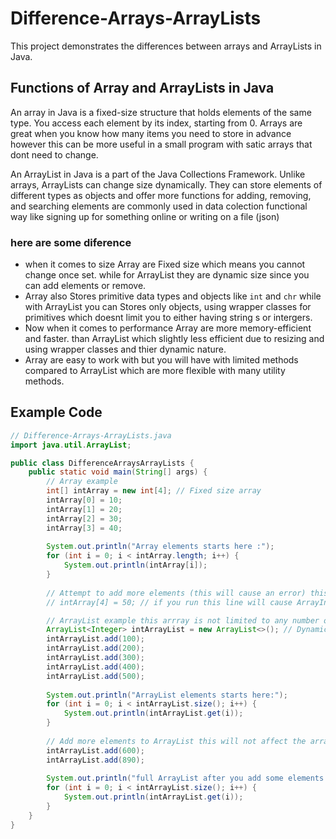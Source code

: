 # Difference-Arrays-ArrayLists

This project demonstrates the differences between arrays and ArrayLists in Java.

## Functions of Array and ArrayLists in Java
An array in Java is a fixed-size structure that holds elements of the same type. You access each element by its index, starting from 0. Arrays are great when you know how many items you need to store in advance however this can be more useful in a small program with satic arrays that dont need to change.

An ArrayList in Java is a part of the Java Collections Framework. Unlike arrays, ArrayLists can change size dynamically. They can store elements of different types as objects and offer more functions for adding, removing, and searching elements are commonly used in data colection functional way like signing up for something online or writing on a file (json)

### here are some diference&nbsp;&nbsp;


- when it comes to size Array are Fixed size which means you cannot change once set. while for ArrayList they are dynamic size since you can add elements or remove.
- Array also Stores primitive data types and objects like `int` and `chr` while with ArrayList you can Stores only objects, using wrapper classes for primitives which doesnt limit you to either having string s or intergers.
- Now when it comes to performance Array are more memory-efficient and faster. than ArrayList which slightly less efficient due to resizing and using wrapper classes and thier dynamic nature.
- Array are easy to work with but you will have with limited methods compared to ArrayList which are more flexible with many utility methods.

## Example Code

```java
// Difference-Arrays-ArrayLists.java
import java.util.ArrayList;

public class DifferenceArraysArrayLists {
    public static void main(String[] args) {
        // Array example
        int[] intArray = new int[4]; // Fixed size array
        intArray[0] = 10;
        intArray[1] = 20;
        intArray[2] = 30;
        intArray[3] = 40;
        
        System.out.println("Array elements starts here :");
        for (int i = 0; i < intArray.length; i++) {
            System.out.println(intArray[i]);
        }
        
        // Attempt to add more elements (this will cause an error) this will happen because the array index is limited to 5 
        // intArray[4] = 50; // if you run this line will cause ArrayIndexOutOfBoundsException

        // ArrayList example this arrray is not limited to any number of index
        ArrayList<Integer> intArrayList = new ArrayList<>(); // Dynamic size ArrayList
        intArrayList.add(100);
        intArrayList.add(200);
        intArrayList.add(300);
        intArrayList.add(400);
        intArrayList.add(500);
        
        System.out.println("ArrayList elements starts here:");
        for (int i = 0; i < intArrayList.size(); i++) {
            System.out.println(intArrayList.get(i));
        }
        
        // Add more elements to ArrayList this will not affect the array because there is no limit
        intArrayList.add(600);
        intArrayList.add(890);
        
        System.out.println("full ArrayList after you add some elements :");
        for (int i = 0; i < intArrayList.size(); i++) {
            System.out.println(intArrayList.get(i));
        }
    }
}
```
